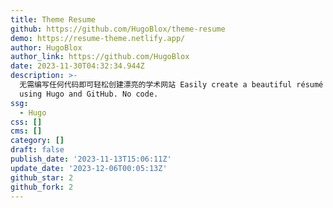 ```yaml
---
title: Theme Resume
github: https://github.com/HugoBlox/theme-resume
demo: https://resume-theme.netlify.app/
author: HugoBlox
author_link: https://github.com/HugoBlox
date: 2023-11-30T04:32:34.944Z
description: >-
  无需编写任何代码即可轻松创建漂亮的学术网站 Easily create a beautiful résumé and grow your followers
  using Hugo and GitHub. No code.
ssg:
  - Hugo
css: []
cms: []
category: []
draft: false
publish_date: '2023-11-13T15:06:11Z'
update_date: '2023-12-06T00:05:13Z'
github_star: 2
github_fork: 2
---
```

